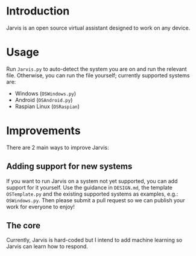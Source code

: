 # Introduction

Jarvis is an open source virtual assistant designed to work on any device.

# Usage

Run `Jarvis.py` to auto-detect the system you are on and run the relevant file. Otherwise, you can run the file yourself; currently supported systems are:

- Windows (`OSWindows.py`)
- Android (`OSAndroid.py`)
- Raspian Linux (`OSRaspian`)

# Improvements

There are 2 main ways to improve Jarvis:

## Adding support for new systems

If you want to run Jarvis on a system not yet supported, you can add support for it yourself. Use the guidance in `DESIGN.md`, the template `OSTemplate.py` and the existing supported systems as examples, e.g.: `OSWindows.py`. Then please submit a pull request so we can publish your work for everyone to enjoy!

## The core

Currently, Jarvis is hard-coded but I intend to add machine learning so Jarvis can learn how to respond.
